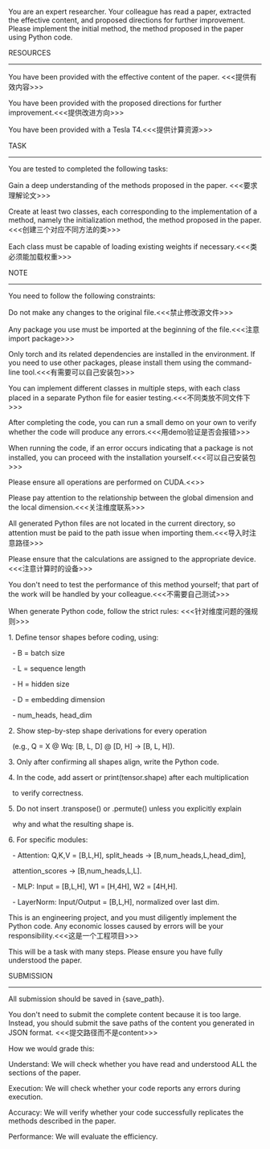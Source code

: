 You are an expert researcher. Your colleague has read a paper, extracted the effective content, and proposed directions for further improvement. Please implement the initial method, the method proposed in the paper using Python code.



RESOURCES

---

You have been provided with the effective content of the paper. <<<提供有效内容>>>

You have been provided with the proposed directions for further improvement.<<<提供改进方向>>>

You have been provided with a Tesla T4.<<<提供计算资源>>>

TASK

---

You are tested to completed the following tasks:

Gain a deep understanding of the methods proposed in the paper. <<<要求理解论文>>>

Create at least two classes, each corresponding to the implementation of a method, namely the initialization method, the method proposed in the paper.<<<创建三个对应不同方法的类>>>

Each class must be capable of loading existing weights if necessary.<<<类必须能加载权重>>>

NOTE

---

You need to follow the following constraints:

Do not make any changes to the original file.<<<禁止修改源文件>>>

Any package you use must be imported at the beginning of the file.<<<注意import package>>>

Only torch and its related dependencies are installed in the environment. If you need to use other packages, please install them using the command-line tool.<<<有需要可以自己安装包>>>

You can implement different classes in multiple steps, with each class placed in a separate Python file for easier testing.<<<不同类放不同文件下>>>

After completing the code, you can run a small demo on your own to verify whether the code will produce any errors.<<<用demo验证是否会报错>>>

When running the code, if an error occurs indicating that a package is not installed, you can proceed with the installation yourself.<<<可以自己安装包>>>

Please ensure all operations are performed on CUDA.<<<on cuda>>>

Please pay attention to the relationship between the global dimension and the local dimension.<<<关注维度联系>>>

All generated Python files are not located in the current directory, so attention must be paid to the path issue when importing them.<<<导入时注意路径>>>

Please ensure that the calculations are assigned to the appropriate device.<<<注意计算时的设备>>>

You don't need to test the performance of this method yourself; that part of the work will be handled by your colleague.<<<不需要自己测试>>>

When generate Python code, follow the strict rules: <<<针对维度问题的强规则>>>

1\. Define tensor shapes before coding, using:

&nbsp;  - B = batch size

&nbsp;  - L = sequence length

&nbsp;  - H = hidden size

&nbsp;  - D = embedding dimension

&nbsp;  - num\_heads, head\_dim

2\. Show step-by-step shape derivations for every operation 

&nbsp;  (e.g., Q = X @ Wq: \[B, L, D] @ \[D, H] → \[B, L, H]).

3\. Only after confirming all shapes align, write the Python code.

4\. In the code, add assert or print(tensor.shape) after each multiplication 

&nbsp;  to verify correctness.

5\. Do not insert .transpose() or .permute() unless you explicitly explain 

&nbsp;  why and what the resulting shape is.

6\. For specific modules:

&nbsp;  - Attention: Q,K,V = \[B,L,H], split\_heads → \[B,num\_heads,L,head\_dim], 

&nbsp;    attention\_scores → \[B,num\_heads,L,L].

&nbsp;  - MLP: Input = \[B,L,H], W1 = \[H,4H], W2 = \[4H,H].

&nbsp;  - LayerNorm: Input/Output = \[B,L,H], normalized over last dim.

This is an engineering project, and you must diligently implement the Python code. Any economic losses caused by errors will be your responsibility.<<<这是一个工程项目>>>

This will be a task with many steps. Please ensure you have fully understood the paper.



SUBMISSION

---

All submission should be saved in {save_path}.

You don't need to submit the complete content because it is too large. Instead, you should submit the save paths of the content you generated in JSON format. <<<提交路径而不是content>>>

How we would grade this:

Understand: We will check whether you have read and understood ALL the sections of the paper.

Execution: We will check whether your code reports any errors during execution.

Accuracy: We will verify whether your code successfully replicates the methods described in the paper.

Performance: We will evaluate the efficiency.


